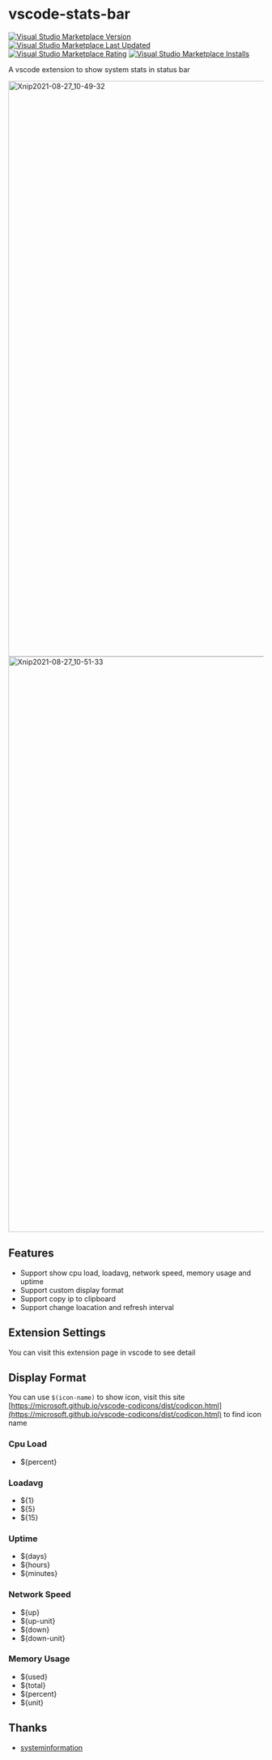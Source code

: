 # vscode-stats-bar

[![Visual Studio Marketplace Version](https://img.shields.io/visual-studio-marketplace/v/njzy.stats-bar)](https://marketplace.visualstudio.com/items?itemName=njzy.stats-bar)
[![Visual Studio Marketplace Last Updated](https://img.shields.io/visual-studio-marketplace/last-updated/njzy.stats-bar)](https://marketplace.visualstudio.com/items?itemName=njzy.stats-bar)
[![Visual Studio Marketplace Rating](https://img.shields.io/visual-studio-marketplace/r/njzy.stats-bar)](https://marketplace.visualstudio.com/items?itemName=njzy.stats-bar)
[![Visual Studio Marketplace Installs](https://img.shields.io/visual-studio-marketplace/i/njzy.stats-bar)](https://marketplace.visualstudio.com/items?itemName=njzy.stats-bar)

A vscode extension to show system stats in status bar

<img width="1136" alt="Xnip2021-08-27_10-49-32" src="https://user-images.githubusercontent.com/19601720/131064216-3da71ba3-234e-476f-a1cf-39ebcc8906a8.png">

<img width="1136" alt="Xnip2021-08-27_10-51-33" src="https://user-images.githubusercontent.com/19601720/131064382-4edb297e-fc65-49f3-9238-0adfd403d969.png">

## Features

- Support show cpu load, loadavg, network speed, memory usage and uptime
- Support custom display format
- Support copy ip to clipboard
- Support change loacation and refresh interval

## Extension Settings

You can visit this extension page in vscode to see detail

## Display Format

You can use `$(icon-name)` to show icon, visit this site [https://microsoft.github.io/vscode-codicons/dist/codicon.html](https://microsoft.github.io/vscode-codicons/dist/codicon.html) to find icon name

### Cpu Load

- ${percent}

### Loadavg

- ${1}
- ${5}
- ${15}

### Uptime

- ${days}
- ${hours}
- ${minutes}

### Network Speed

- ${up}
- ${up-unit}
- ${down}
- ${down-unit}

### Memory Usage

- ${used}
- ${total}
- ${percent}
- ${unit}

## Thanks

- [systeminformation](https://systeminformation.io)
